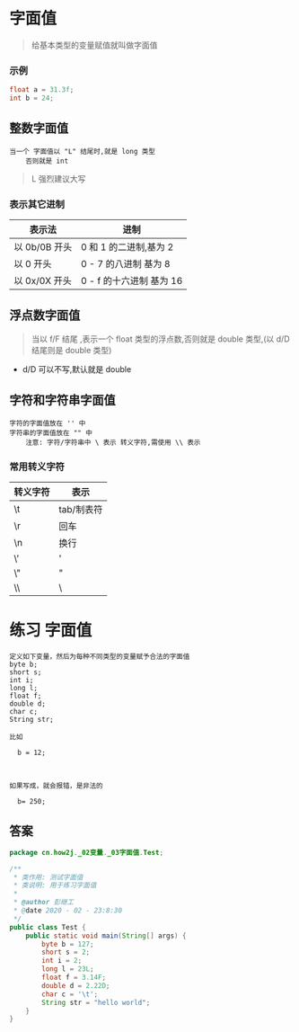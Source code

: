 # 字面值
> 给基本类型的变量赋值就叫做字面值

### 示例

```java
float a = 31.3f;
int b = 24;
```

## 整数字面值

```text
当一个 字面值以 "L" 结尾时,就是 long 类型
    否则就是 int
```
> L 强烈建议大写

### 表示其它进制

| 表示法 | 进制 |
|---|---|
| 以 0b/0B 开头 | 0 和 1 的二进制,基为 2 |
| 以 0 开头 | 0 - 7 的八进制 基为 8 |
| 以 0x/0X 开头 | 0 - f 的十六进制 基为 16 |

## 浮点数字面值
> 当以 f/F 结尾 ,表示一个 float 类型的浮点数,否则就是 double 类型,(以 d/D 结尾则是 double 类型)

* d/D 可以不写,默认就是 double

## 字符和字符串字面值

```text
字符的字面值放在 '' 中
字符串的字面值放在 "" 中
    注意: 字符/字符串中 \ 表示 转义字符,需使用 \\ 表示
```
### 常用转义字符

| 转义字符 | 表示 |
|---|---|
| \\t | tab/制表符 |
| \\r | 回车 |
| \\n | 换行 |
| \\' | ' |
| \\" | " |
| \\\\ | \\ |

# 练习 字面值

```text
定义如下变量，然后为每种不同类型的变量赋予合法的字面值
byte b;
short s;
int i;
long l;
float f;
double d;
char c;
String str;

比如
 
  b = 12;
 


如果写成，就会报错，是非法的
 
  b= 250; 
```

## 答案

```java
package cn.how2j._02变量._03字面值.Test;

/**
 * 类作用: 测试字面值
 * 类说明: 用于练习字面值
 *
 * @author 彭继工
 * @date 2020 - 02 - 23:8:30
 */
public class Test {
    public static void main(String[] args) {
        byte b = 127;
        short s = 2;
        int i = 2;
        long l = 23L;
        float f = 3.14F;
        double d = 2.22D;
        char c = '\t';
        String str = "hello world";
    }
}
```